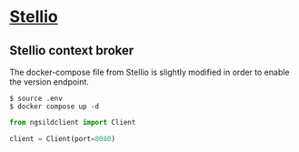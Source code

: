 # [Stellio](https://github.com/stellio-hub/stellio-context-broker)

## Stellio context broker

The docker-compose file from Stellio is slightly modified in order to enable the version endpoint.

```console
$ source .env
$ docker compose up -d
```

```python
from ngsildclient import Client

client = Client(port=8080)
```